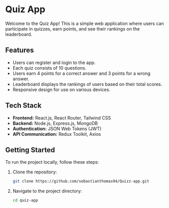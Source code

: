 # Quiz App

Welcome to the Quiz App! This is a simple web application where users can participate in quizzes, earn points, and see their rankings on the leaderboard.

## Features

- Users can register and login to the app.
- Each quiz consists of 10 questions.
- Users earn 4 points for a correct answer and 3 points for a wrong answer.
- Leaderboard displays the rankings of users based on their total scores.
- Responsive design for use on various devices.

## Tech Stack

- **Frontend:** React.js, React Router, Tailwind CSS
- **Backend:** Node.js, Express.js, MongoDB
- **Authentication:** JSON Web Tokens (JWT)
- **API Communication:** Redux Toolkit, Axios

## Getting Started

To run the project locally, follow these steps:

1. Clone the repository:

   ```bash
   git clone https://github.com/sebastianthomas94/Quizz-app.git

2. Navigate to the project directory:

   ```bash
   cd quiz-app

